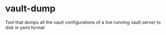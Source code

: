 # vault-dump
Tool that dumps all the vault configurations of a live running vault server to disk in yaml format
